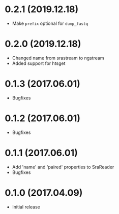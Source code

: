 # 0.2.1 (2019.12.18)

* Make `prefix` optional for `dump_fastq`

# 0.2.0 (2019.12.18)

* Changed name from srastream to ngstream
* Added support for htsget

# 0.1.3 (2017.06.01)

* Bugfixes

# 0.1.2 (2017.06.01)

* Bugfixes

# 0.1.1 (2017.06.01)

* Add 'name' and 'paired' properties to SraReader
* Bugfixes 

# 0.1.0 (2017.04.09)

* Initial release
